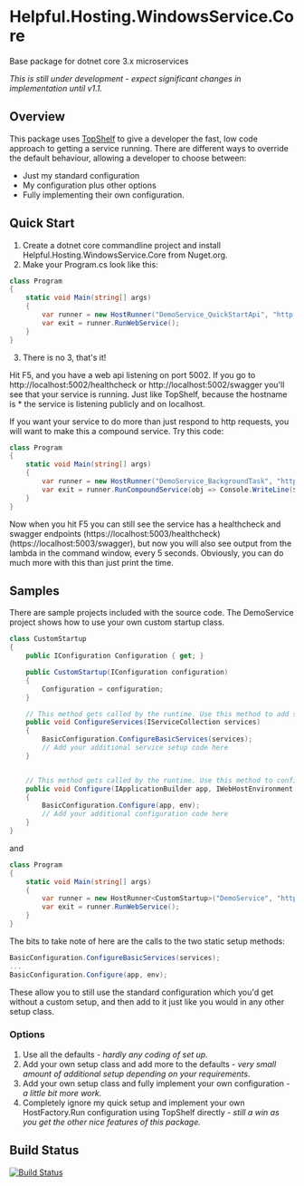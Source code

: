 # Helpful.Hosting.WindowsService.Core
Base package for dotnet core 3.x microservices

*This is still under development - expect significant changes in implementation until v1.1.*
## Overview
This package uses [TopShelf](http://topshelf-project.com/) to give a developer the fast, 
low code approach to getting a service running. There are different ways to override the default behaviour, 
allowing a developer to choose between:
* Just my standard configuration
* My configuration plus other options
* Fully implementing their own configuration.

## Quick Start
1. Create a dotnet core commandline project and install Helpful.Hosting.WindowsService.Core from Nuget.org.
2. Make your Program.cs look like this:
```c#
class Program
{
    static void Main(string[] args)
    {
        var runner = new HostRunner("DemoService_QuickStartApi", "http://*:5002");
        var exit = runner.RunWebService();
    }
}
```
3. There is no 3, that's it!

Hit F5, and you have a web api listening on port 5002. If you go to http://localhost:5002/healthcheck or 
http://localhost:5002/swagger you'll see that your service is running. Just like TopShelf, because the hostname is * the service
is listening publicly and on localhost.

If you want your service to do more than just respond to http requests, you will want to make this a 
compound service. Try this code:
```c#
class Program
{
    static void Main(string[] args)
    {
        var runner = new HostRunner("DemoService_BackgroundTask", "https://localhost:5003");
        var exit = runner.RunCompoundService(obj => Console.WriteLine($"The time is: {DateTime.Now:T}"), null, 5000);
    }
}
```
Now when you hit F5 you can still see the service has a healthcheck and swagger endpoints (https://localhost:5003/healthcheck)
(https://localhost:5003/swagger), but now you will also see output from the lambda in the command window, every 5 seconds.
Obviously, you can do much more with this than just print the time.

## Samples
There are sample projects included with the source code. The DemoService project shows how to use your own custom 
startup class.
```c#
class CustomStartup
{
    public IConfiguration Configuration { get; }

    public CustomStartup(IConfiguration configuration)
    {
        Configuration = configuration;
    }

    // This method gets called by the runtime. Use this method to add services to the container.
    public void ConfigureServices(IServiceCollection services)
    {
        BasicConfiguration.ConfigureBasicServices(services);
        // Add your additional service setup code here
    }


    // This method gets called by the runtime. Use this method to configure the HTTP request pipeline.
    public void Configure(IApplicationBuilder app, IWebHostEnvironment env)
    {
        BasicConfiguration.Configure(app, env);
        // Add your additional configuration code here
    }
}
```
and
```c#
class Program
{
    static void Main(string[] args)
    {
        var runner = new HostRunner<CustomStartup>("DemoService", "http://*:5001", "https://*:5011");
        var exit = runner.RunWebService();
    }
}
```
The bits to take note of here are the calls to the two static setup methods:
```c#
BasicConfiguration.ConfigureBasicServices(services);
...
BasicConfiguration.Configure(app, env);
```
These allow you to still use the standard configuration which you'd get without a custom setup, and then add to it just
like you would in any other setup class.

### Options
1. Use all the defaults - *hardly any coding of set up.*
2. Add your own setup class and add more to the defaults - *very small amount of additional setup depending on your requirements.*
3. Add your own setup class and fully implement your own configuration - *a little bit more work.*
4. Completely ignore my quick setup and implement your own HostFactory.Run configuration using TopShelf directly - *still a win as you get the other nice features of this package.*

## Build Status
[![Build Status](https://dev.azure.com/pete0159/Helpful.Libraries/_apis/build/status/RokitSalad.Helpful.Hosting.WindowsService.Core?branchName=master)](https://dev.azure.com/pete0159/Helpful.Libraries/_build/latest?definitionId=4&branchName=master)